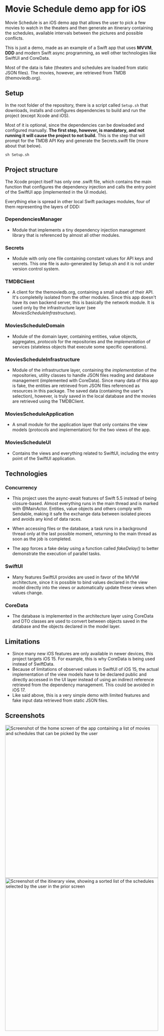 # Movie Schedule demo app for iOS

Movie Schedule is an iOS demo app that allows the user to pick a few movies to watch in the theaters and then generate an itinerary containing the schedules, available intervals between the pictures and possible conflicts.

This is just a demo, made as an example of a Swift app that uses **MVVM**, **DDD** and modern Swift async programming, as well other technologies like SwiftUI and CoreData.

Most of the data is fake (theaters and schedules are loaded from static JSON files). The movies, however, are retrieved from TMDB (themoviedb.org).

## Setup

In the root folder of the repository, there is a script called `Setup.sh` that downloads, installs and configures dependencies to build and run the project (except Xcode and iOS).

Most of it is optional, since the dependencies can be dowloaded and configured manually. **The first step, however, is mandatory, and not running it will cause the project to not build.** This is the step that will prompt for the TMDB API Key and generate the Secrets.swift file (more about that below).

```
sh Setup.sh
```

## Project structure

The Xcode project itself has only one .swift file, which contains the main function that configures the dependency injection and calls the entry point of the SwiftUI app (implemented in the UI module).

Everything else is spread in other local Swift packages modules, four of them representing the layers of DDD:

### DependenciesManager

- Module that implements a tiny dependency injection management library that is referenced by almost all other modules.

### Secrets

- Module with only one file containing constant values for API keys and secrets. This one file is auto-generated by Setup.sh and it is not under version control system.

### TMDBClient

- A client for the themoviedb.org, containing a small subset of their API. It's completelly isolated from the other modules. Since this app doesn't have its own backend server, this is basically the network module. It is used only by the infrastructure layer (see *MoviesScheduleInfrastructure*).

### MoviesScheduleDomain

- Module of the domain layer, containing entities, value objects, aggregates, *protocols* for the repositories and the *implementation* of services (stateless objects that execute some specific operations).

### MoviesScheduleInfrastructure

- Module of the infrastructure layer, containing the *implementation* of the repositories, utility classes to handle JSON files reading and database management (implemented with CoreData). Since many data of this app is fake, the entities are retrieved from JSON files referenced as resources in this package. The saved data (containing the user's selection), however, is truly saved in the local database and the movies are retrieved using the TMDBClient.

### MoviesScheduleApplication

- A small module for the application layer that only contains the view models (protocols and implementation) for the two views of the app.

### MoviesScheduleUI

- Contains the views and everything related to SwiftUI, including the entry point of the SwiftUI application.

## Technologies

### Concurrency

- This project uses the async-await features of Swift 5.5 instead of being closure-based. Almost everything runs in the main thread and is marked with @MainActor. Entities, value objects and others comply with Sendable, making it safe the exchange data between isolated pieces and avoids any kind of data races.

- When accessing files or the database, a task runs in a background thread only at the last possible moment, returning to the main thread as soon as the job is completed.

- The app forces a fake delay using a function called *fakeDelay()* to better demonstrate the execution of parallel tasks.

### SwiftUI

- Many features SwiftUI provides are used in favor of the MVVM architecture, since it is possible to bind values declared in the view model directly into the views or automatically update these views when values change.

### CoreData

- The database is implemented in the architecture layer using CoreData and DTO classes are used to convert between objects saved in the database and the objects declared in the model layer.

## Limitations

- Since many new iOS features are only available in newer devices, this project targets iOS 15. For example, this is why CoreData is being used instead of SwiftData.
- Because of limitations of observed values in SwiftUI of iOS 15, the actual implementation of the view models have to be declared public and directly accessed in the UI layer instead of using an indirect reference retrieved from the dependency management. This could be avoided in iOS 17.
- Like said above, this is a very simple demo with limited features and fake input data retrieved from static JSON files.

## Screenshots

<img alt="Screenshot of the home screen of the app containing a list of movies and schedules that can be picked by the user" src="Screenshot1.png" alt="drawing" width="500"/>
<img alt="Screenshot of the itinerary view, showing a sorted list of the schedules selected by the user in the prior screen" src="Screenshot2.png" alt="drawing" width="500"/>
